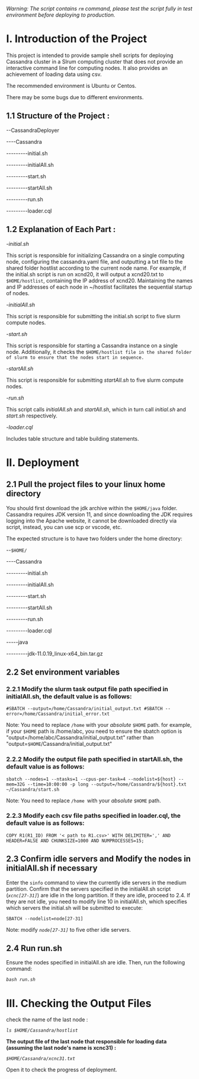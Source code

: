 
*Warning: The script contains `rm` command, please test the script fully in test environment before deploying to production.*

# I. Introduction of the Project

This project is intended to provide sample shell scripts for deploying Cassandra cluster in a Slrum computing cluster that does not provide an interactive command line for computing nodes. It also provides an achievement of loading data using csv.

The recommended environment is Ubuntu or Centos.

There may be some bugs due to different environments.

## 1.1 Structure of the Project :

--CassandraDeployer

----Cassandra

---------initial.sh

---------initialAll.sh

---------start.sh

---------startAll.sh

---------run.sh

---------loader.cql

## 1.2 Explanation of Each Part :

-*initial.sh*

  This script is responsible for initializing Cassandra on a single computing node, configuring the cassandra.yaml file, and outputting a txt file to the shared folder hostlist according to the current node name. For example, if the initial.sh script is run on xcnd20, it will output a xcnd20.txt to `$HOME/hostlist`, containing the IP address of xcnd20. Maintaining the names and IP addresses of each node in ~/hostlist facilitates the sequential startup of nodes.

-*initialAll.sh*

  This script is responsible for submitting the initial.sh script to five slurm compute nodes.

-*start.sh*

  This script is responsible for starting a Cassandra instance on a single node. Additionally, it checks the `$HOME/hostlist file in the shared folder of slurm to ensure that the nodes start in sequence.`

-*startAll.sh*

  This script is responsible for submitting *startAll.sh* to five slurm compute nodes.

-*run.sh*

  This script calls *initialAll.sh* and *startAll.sh*, which in turn call *initial.sh* and *start.sh* respectively.

-*loader.cql*

  Includes table structure and table building statements.

# II. Deployment

## 2.1 Pull the project files to your linux home directory

You should first download the jdk archive within the `$HOME/java` folder. Cassandra requires JDK version 11, and since downloading the JDK requires logging into the Apache website, it cannot be downloaded directly via script, instead, you can use scp or vscode, etc.

The expected structure is to have two folders under the home directory:

--`$HOME/`

----Cassandra

---------initial.sh

---------initialAll.sh

---------start.sh

---------startAll.sh

---------run.sh

---------loader.cql

-----java

---------jdk-11.0.19_linux-x64_bin.tar.gz

## 2.2 Set environment variables

### 2.2.1 Modify the slurm task output file path specified in initialAll.sh, the default value is as follows:

 `#SBATCH --output=/home/Cassandra/initial_output.txt #SBATCH --error=/home/Cassandra/initial_error.txt`

Note: You need to replace `/home` with your *absolute* `$HOME` path.
for example, if your `$HOME` path is /home/abc, you need to ensure the sbatch option is "output=/home/abc/Cassandra/initial_output.txt" rather than "output=`$HOME`/Cassandra/initial_output.txt"

### 2.2.2 Modify the output file path specified in startAll.sh, the default value is as follows:

`sbatch --nodes=1 --ntasks=1 --cpus-per-task=4 --nodelist=${host} --mem=32G --time=10:00:00 -p long --output=/home/Cassandra/${host}.txt ~/Cassandra/start.sh`

Note: You need to replace `/home `with your *absolute* `$HOME` path.

### 2.2.3 Modify each csv file paths specified in loader.cql, the default value is as follows:

`COPY R1(R1_ID) FROM '< path to R1.csv>' WITH DELIMITER=',' AND HEADER=FALSE AND CHUNKSIZE=1000 AND NUMPROCESSES=15;`

## 2.3 Confirm idle servers and Modify the nodes in initialAll.sh if necessary

Enter the `sinfo` command to view the currently idle servers in the medium partition.
Confirm that the servers specified in the initialAll.sh script (_`xcnc[27-31]`_) are idle in the long partition. If they are idle, proceed to 2.4.
If they are not idle, you need to modify line 10 in initialAll.sh, which specifies which servers the initial.sh will be submitted to execute:

`SBATCH --nodelist=node[27-31]`

Note: modify _`node[27-31]`_ to five other idle servers.

## 2.4 Run run.sh

Ensure the nodes specified in initialAll.sh are idle. Then, run the following command:

_`bash run.sh`_

# III. Checking the Output Files

check the name of the last node :

_`ls $HOME/Cassandra/hostlist`_

**The output file of the last node that responsible for loading data (assuming the last node's name is xcnc31) :**

_`$HOME/Cassandra/xcnc31.txt`_

Open it to check the progress of deployment.
